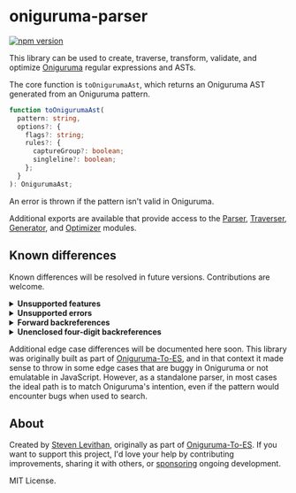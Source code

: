 # oniguruma-parser

[![npm version][npm-version-src]][npm-version-href]

This library can be used to create, traverse, transform, validate, and optimize [Oniguruma](https://github.com/kkos/oniguruma) regular expressions and ASTs.

The core function is `toOnigurumaAst`, which returns an Oniguruma AST generated from an Oniguruma pattern.

```ts
function toOnigurumaAst(
  pattern: string,
  options?: {
    flags?: string;
    rules?: {
      captureGroup?: boolean;
      singleline?: boolean;
    };
  }
): OnigurumaAst;
```

An error is thrown if the pattern isn't valid in Oniguruma.

Additional exports are available that provide access to the [Parser](https://github.com/slevithan/oniguruma-parser/tree/main/src/parser), [Traverser](https://github.com/slevithan/oniguruma-parser/tree/main/src/traverser), [Generator](https://github.com/slevithan/oniguruma-parser/tree/main/src/generator), and [Optimizer](https://github.com/slevithan/oniguruma-parser/tree/main/src/optimizer) modules.

## Known differences

Known differences will be resolved in future versions. Contributions are welcome.

<details>
  <summary><b>Unsupported features</b></summary>

The following rarely-used features throw errors since they aren't yet supported:

- Rarely-used character specifiers: Non-A-Za-z with `\cx`, `\C-x`; meta `\M-x`, `\M-\C-x`; bracketed octals `\o{…}`; octal UTF-8 encoded bytes (≥ `\200`).
- Code point sequences: `\x{H H …}`, `\o{O O …}`.
- Absent expressions `(?~|…|…)`, stoppers `(?~|…)`, and clearers `(?~|)`.
- Conditionals: `(?(…)…)`, etc.
- Callouts: `(?{…})`, `(*…)`, etc.
- Relative forward backreferences `\k<+N>` and backrefences with recursion level.
- Flags `y{g}`/`y{w}` (grapheme boundary modes); whole-pattern modifiers `C` (don't capture group), `I` (ignore-case is ASCII), `L` (find longest); flags `D`, `P`, `S`, `W` (digit/POSIX/space/word is ASCII) within mode modifiers.

Despite these gaps, more than 99.99% of real-world Oniguruma regexes are supported, based on a sample of ~55k regexes used in TextMate grammars (conditionals were used in three regexes, and other unsupported features weren't used at all). Some of the Oniguruma features above are so exotic that they aren't used in *any* public code on GitHub.
</details>

<details>
  <summary><b>Unsupported errors</b></summary>

The following don't yet throw errors, but should:

- Special characters (apart from `-`, `+`) that are invalid in backreference names when referencing a valid group with that name.
  - Named backreferences use a more restricted set of allowed characters than named groups and subroutines.
- Subroutines used in ways that resemble infinite recursion.
  - Such subroutines error at compile time in Oniguruma.
</details>

<details>
  <summary><b>Forward backreferences</b></summary>

This library currently treats it as an error if numbered backreferences come before their referenced group.

- Most such placements are mistakes and can never match, due to Oniguruma's behavior for backreferences to nonparticipating groups.
- Erroring matches the behavior of named backreferences.
- For unenclosed backreferences, this affects only `\1`–`\9`. It's not a backreference in the first place if using `\10` or higher and not as many capturing groups are defined to the left (it's an octal or identity escape).

Additionally, this library doesn't yet support the `\k<+N>`/`\k'+N'` syntax for relative forward backreferences.
</details>

<details>
  <summary><b>Unenclosed four-digit backreferences</b></summary>

Although enclosed `\k<…>`/`\k'…'` supports any number of digits (assuming the backreference refers to a valid capturing group), unenclosed backreferences currently support up to three digits (`\999`) only. Oniguruma supports `\1000` and higher when as many capturing groups are defined to the left, but note that Oniguruma regexes with more than 999 captures never actually work, due to an apparent bug (they fail to match anything, with no error). Tested in Oniguruma 6.9.8.
</details>

Additional edge case differences will be documented here soon. This library was originally built as part of [Oniguruma-To-ES](https://github.com/slevithan/oniguruma-to-es), and in that context it made sense to throw in some edge cases that are buggy in Oniguruma or not emulatable in JavaScript. However, as a standalone parser, in most cases the ideal path is to match Oniguruma's intention, even if the pattern would encounter bugs when used to search.

## About

Created by [Steven Levithan](https://github.com/slevithan), originally as part of [Oniguruma-To-ES](https://github.com/slevithan/oniguruma-to-es). If you want to support this project, I'd love your help by contributing improvements, sharing it with others, or [sponsoring](https://github.com/sponsors/slevithan) ongoing development.

MIT License.

<!-- Badges -->

[npm-version-src]: https://img.shields.io/npm/v/oniguruma-parser?color=78C372
[npm-version-href]: https://npmjs.com/package/oniguruma-parser
